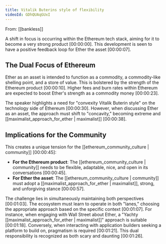 ```yaml
---
title: Vitalik Buterins style of flexibility
videoId: GDhQUAqGUxI
---
```


From: [[bankless]] <br/> 

A shift in focus is occurring within the Ethereum tech stack, aiming for it to become a very strong product <a class="yt-timestamp" data-t="00:00:00">[00:00:00]</a>. This development is seen to have a positive feedback loop for Ether the asset <a class="yt-timestamp" data-t="00:00:07">[00:00:07]</a>.

## The Dual Focus of Ethereum

Ether as an asset is intended to function as a commodity, a commodity-like shelling point, and a store of value. This is bolstered by the strength of the Ethereum product <a class="yt-timestamp" data-t="00:00:10">[00:00:10]</a>. Higher fees and burn rates within Ethereum are expected to boost Ether's strength as a commodity money <a class="yt-timestamp" data-t="00:00:23">[00:00:23]</a>.

The speaker highlights a need for "convexity Vitalik Buterin style" on the technology side of Ethereum <a class="yt-timestamp" data-t="00:00:30">[00:00:30]</a>. However, when discussing Ether as an asset, the approach must shift to "concavity," becoming extreme and [[maximalist_approach_for_ether | maximalist]] <a class="yt-timestamp" data-t="00:00:38">[00:00:38]</a>.

## Implications for the Community

This creates a unique tension for the [[ethereum_community_culture | community]] <a class="yt-timestamp" data-t="00:00:45">[00:00:45]</a>:
*   **For the Ethereum product**: The [[ethereum_community_culture | community]] needs to be flexible, adaptable, nice, and open in its conversations <a class="yt-timestamp" data-t="00:00:45">[00:00:45]</a>.
*   **For Ether the asset**: The [[ethereum_community_culture | community]] must adopt a [[maximalist_approach_for_ether | maximalist]], strong, and unforgiving stance <a class="yt-timestamp" data-t="00:00:57">[00:00:57]</a>.

The challenge lies in simultaneously maintaining both perspectives <a class="yt-timestamp" data-t="00:01:03">[00:01:03]</a>. The ecosystem must learn to operate in both "lanes," choosing the appropriate approach based on the specific context <a class="yt-timestamp" data-t="00:01:07">[00:01:07]</a>. For instance, when engaging with Wall Street about Ether, a "Yachty [[maximalist_approach_for_ether | maximalist]]" approach is suitable <a class="yt-timestamp" data-t="00:01:18">[00:01:18]</a>. Conversely, when interacting with application builders seeking a platform to build on, pragmatism is required <a class="yt-timestamp" data-t="00:01:21">[00:01:21]</a>. This dual responsibility is recognized as both scary and daunting <a class="yt-timestamp" data-t="00:01:26">[00:01:26]</a>.